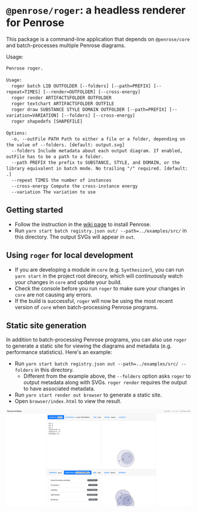 # `@penrose/roger`: a headless renderer for Penrose

This package is a command-line application that depends on `@penrose/core` and batch-processes multiple Penrose diagrams.

Usage:

```
Penrose roger.

Usage:
  roger batch LIB OUTFOLDER [--folders] [--path=PREFIX] [--repeat=TIMES] [--render=OUTFOLDER] [--cross-energy]
  roger render ARTIFACTSFOLDER OUTFOLDER
  roger textchart ARTIFACTSFOLDER OUTFILE
  roger draw SUBSTANCE STYLE DOMAIN OUTFOLDER [--path=PREFIX] [--variation=VARIATION] [--folders] [--cross-energy]
  roger shapedefs [SHAPEFILE]

Options:
  -o, --outFile PATH Path to either a file or a folder, depending on the value of --folders. [default: output.svg]
  --folders Include metadata about each output diagram. If enabled, outFile has to be a path to a folder.
  --path PREFIX the prefix to SUBSTANCE, STYLE, and DOMAIN, or the library equivalent in batch mode. No trailing "/" required. [default: .]
  --repeat TIMES the number of instances
  --cross-energy Compute the cross-instance energy
  --variation The variation to use
```

## Getting started

- Follow the instruction in the [wiki page](https://github.com/penrose/penrose/wiki/Building-and-running) to install Penrose.
- Run `yarn start batch registry.json out/ --path=../examples/src/` in this directory. The output SVGs will appear in `out`.

## Using `roger` for local development

- If you are developing a module in `core` (e.g. `Synthesizer`), you can run `yarn start` in the project root direcory, which will continuously watch your changes in `core` and update your build.
- Check the console before you run `roger` to make sure your changes in `core` are not causing any errors.
- If the build is successful, `roger` will now be using the most recent version of `core` when batch-processing Penrose programs.

## Static site generation

In addition to batch-processing Penrose programs, you can also use `roger` to generate a static site for viewing the diagrams and metadata (e.g. performance statistics). Here's an example:

- Run `yarn start batch registry.json out --path=../examples/src/ --folders` in this directory.
  - Different from the example above, the `--folders` option asks `roger` to output metadata along with SVGs. `roger render` requires the output to have associated metadata.
- Run `yarn start render out browser` to generate a static site.
- Open `browser/index.html` to view the result.

![](docs/penrose-artifacts.png)
